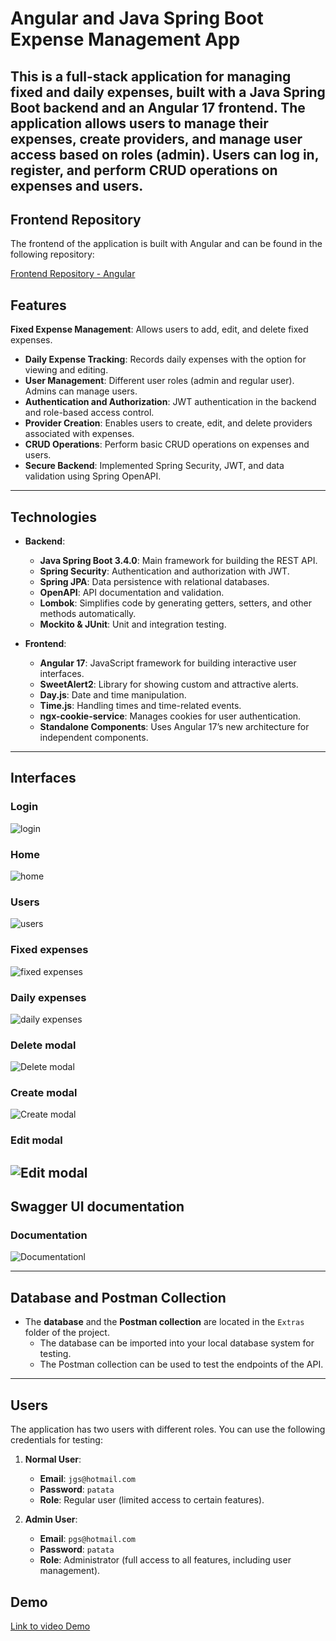 # Angular and Java Spring Boot Expense Management App

This is a full-stack application for managing fixed and daily expenses, built with a Java Spring Boot backend and an Angular 17 frontend. The application allows users to manage their expenses, create providers, and manage user access based on roles (admin). Users can log in, register, and perform CRUD operations on expenses and users.
---

## Frontend Repository

The frontend of the application is built with Angular and can be found in the following repository:

[Frontend Repository - Angular](https://github.com/PagarciaSima/ControlGastos-Frontend)

## Features

 **Fixed Expense Management**: Allows users to add, edit, and delete fixed expenses.
- **Daily Expense Tracking**: Records daily expenses with the option for viewing and editing.
- **User Management**: Different user roles (admin and regular user). Admins can manage users.
- **Authentication and Authorization**: JWT authentication in the backend and role-based access control.
- **Provider Creation**: Enables users to create, edit, and delete providers associated with expenses.
- **CRUD Operations**: Perform basic CRUD operations on expenses and users.
- **Secure Backend**: Implemented Spring Security, JWT, and data validation using Spring OpenAPI.
---

## Technologies 

- **Backend**:
  - **Java Spring Boot 3.4.0**: Main framework for building the REST API.
  - **Spring Security**: Authentication and authorization with JWT.
  - **Spring JPA**: Data persistence with relational databases.
  - **OpenAPI**: API documentation and validation.
  - **Lombok**: Simplifies code by generating getters, setters, and other methods automatically.
  - **Mockito & JUnit**: Unit and integration testing.

- **Frontend**:
  - **Angular 17**: JavaScript framework for building interactive user interfaces.
  - **SweetAlert2**: Library for showing custom and attractive alerts.
  - **Day.js**: Date and time manipulation.
  - **Time.js**: Handling times and time-related events.
  - **ngx-cookie-service**: Manages cookies for user authentication.
  - **Standalone Components**: Uses Angular 17’s new architecture for independent components.

---

## Interfaces 

### Login
![login](img/login.png)

### Home
![home](img/home.png)

### Users
![users](img/users.png)

### Fixed expenses
![fixed expenses](img/fixedExpenses.png)

### Daily expenses
![daily expenses](img/dailyExpenses.png)

### Delete modal
![Delete modal](img/delete.png)

### Create modal
![Create modal](img/create.png)

### Edit modal
![Edit modal](img/edit.png)
---

## Swagger UI documentation 

### Documentation
![Documentationl](img/swaggerui.png)

---

## Database and Postman Collection

- The **database** and the **Postman collection** are located in the `Extras` folder of the project.
  - The database can be imported into your local database system for testing.
  - The Postman collection can be used to test the endpoints of the API.

---

## Users

The application has two users with different roles. You can use the following credentials for testing:

1. **Normal User**:
   - **Email**: `jgs@hotmail.com`
   - **Password**: `patata`
   - **Role**: Regular user (limited access to certain features).

2. **Admin User**:
   - **Email**: `pgs@hotmail.com`
   - **Password**: `patata`
   - **Role**: Administrator (full access to all features, including user management).

## Demo
[Link to video Demo](https://www.youtube.com/watch?v=rbbNK8HQ5IY)
